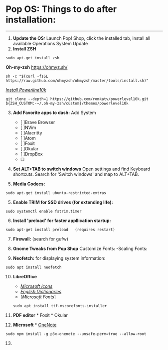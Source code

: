 # Pop OS: Things to do after installation:
---

1. **Update the OS:**  Launch Pop! Shop, click the installed tab, install all available Operations System Update
1. **Install ZSH**
```
sudo apt-get install zsh
```
**Oh-my-zsh** https://ohmyz.sh/
```
sh -c "$(curl -fsSL https://raw.github.com/ohmyzsh/ohmyzsh/master/tools/install.sh)"
```

[*Install Powerline10k*](https://github.com/romkatv/powerlevel10k)
```
git clone --depth=1 https://github.com/romkatv/powerlevel10k.git ${ZSH_CUSTOM:-~/.oh-my-zsh/custom}/themes/powerlevel10k
```


3. **Add Favorite apps to dash:**  Add System
    * [ ]Brave Browser
    * [ ]NVim
    * [ ]Alacritty
    * [ ]Atom
    * [ ]Foxit
    * [ ]Okular
    * [ ]DropBox
    * [ ]

3. **Set ALT+TAB to switch windows**  Open settings and find Keyboard shortcuts. Search for 'Switch windows' and map to ALT+TAB.

4. **Media Codecs:**
```
sudo apt-get install ubuntu-restricted-extras
```
5. **Enable TRIM for SSD drives (for extending life):**
```
sudo systemctl enable fstrim.timer
```

6. **Install 'preload' for faster appllication startup:**
```
sudo apt-get install preload   (requires restart)
```
7. **Firewall:** (search for gufw)

8. **Gnome Tweaks from Pop Shop**
    Customize Fonts:
    -Scaling Fonts:

9. **Neofetch:** for displaying system information:
```
sudo apt install neofetch
```

10. **LibreOffice**
      * [*Microsoft Icons*](https://www.deviantart.com/charliecnr/art/Office-2013-theme-for-LibreOffice-512127527)
      * [*English Dictionaries*](https://extensions.libreoffice.org/extensions/english-dictionaries)
      * [*Microsoft Fonts*]
      ```
      sudo apt install ttf-mscorefonts-installer
      ```


11. **PDF editor**
        * Foxit
        * Okular 
 
12. **Microsoft**
        * [OneNote](https://www.fosslinux.com/20382/how-to-install-microsoft-onenote-on-linux.htm)
```
sudo npm install -g p3x-onenote --unsafe-perm=true --allow-root
```

13. 

